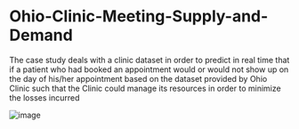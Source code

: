 # Ohio-Clinic-Meeting-Supply-and-Demand
The case study deals with a clinic dataset in order to predict in real time  that if a patient who had booked an appointment would or would not show up on the day of his/her appointment based on the dataset provided by Ohio Clinic such that the Clinic could manage its resources in order to minimize the losses incurred

![image](https://user-images.githubusercontent.com/88122604/151708478-324140c8-2a98-4055-94dc-5327353e36ea.png)

